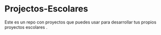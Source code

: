 # Projectos-Escolares
Este es un repo con proyectos que puedes usar para desarrollar tus propios proyectos escolares .
